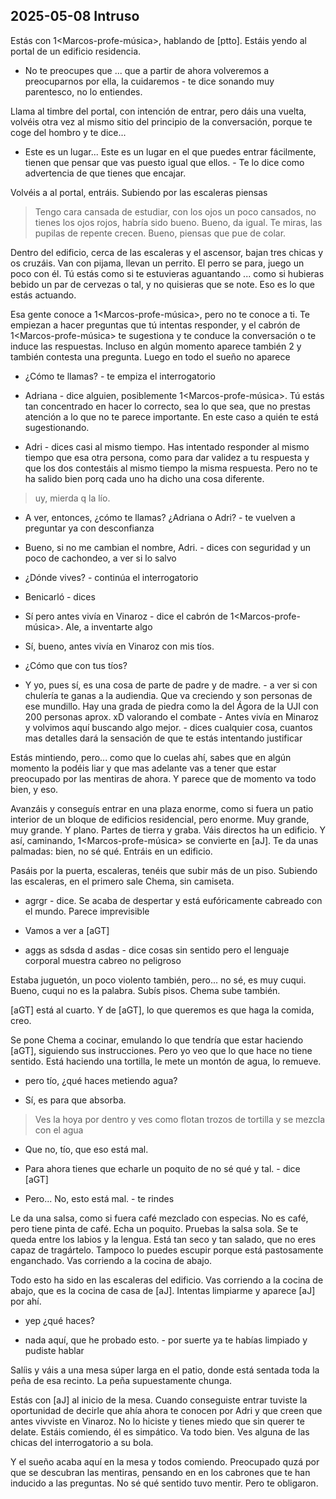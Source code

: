 ## 2025-05-08 Intruso

Estás con 1<Marcos-profe-música>, hablando de [ptto].
Estáis yendo al portal de un edificio residencia.

- No te preocupes que ... que a partir de ahora volveremos a preocuparnos por ella, la cuidaremos - te dice sonando muy parentesco, no lo entiendes.

Llama al timbre del portal, con intención de entrar, pero dáis una vuelta, volvéis otra vez al mismo sitio del principio de la conversación, porque te coge del hombro y te dice...

- Este es un lugar... Este es un lugar en el que puedes entrar fácilmente, tienen que pensar que vas puesto igual que ellos. - Te lo dice como advertencia de que tienes que encajar.

Volvéis a al portal, entráis. Subiendo por las escaleras piensas

> Tengo cara cansada de estudiar, con los ojos un poco cansados, no tienes los ojos rojos, habría sido bueno. Bueno, da igual. Te miras, las pupilas de repente crecen. 
> Bueno, piensas que pue de colar. 

Dentro del edificio, cerca de las escaleras y el ascensor, bajan tres chicas y os cruzáis.
Van con pijama, llevan un perrito.
El perro se para, juego un poco con él.
Tú estás como si te estuvieras aguantando ... como si hubieras bebido un par de cervezas o tal, y no quisieras que se note.
Eso es lo que estás actuando.

Esa gente conoce a 1<Marcos-profe-música>, pero no te conoce a ti.
Te empiezan a hacer preguntas que tú intentas responder, y el cabrón de 1<Marcos-profe-música> te sugestiona y te conduce la conversación o te induce las respuestas.
Incluso en algún momento aparece también 2<Ana Bilma> y también contesta una pregunta. Luego en todo el sueño no aparece

- ¿Cómo te llamas? - te empiza el interrogatorio

- Adriana - dice alguien, posiblemente 1<Marcos-profe-música>. Tú estás tan concentrado en hacer lo correcto, sea lo que sea, que no prestas atención a lo que no te parece importante. En este caso a quién te está sugestionando.

- Adri - dices casi al mismo tiempo. Has intentado responder al mismo tiempo que esa otra persona, como para dar validez a tu respuesta y que los dos contestáis al mismo tiempo la misma respuesta. Pero no te ha salido bien porq cada uno ha dicho una cosa diferente.

> uy, mierda q la lío.

- A ver, entonces, ¿cómo te llamas? ¿Adriana o Adri? - te vuelven a preguntar ya con desconfianza 

- Bueno, si no me cambian el nombre, Adri. - dices con seguridad y un poco de cachondeo, a ver si lo salvo

- ¿Dónde vives? - continúa el interrogatorio

- Benicarló - dices

- Sí pero antes vivía en Vinaroz - dice el cabrón de 1<Marcos-profe-música>. Ale, a inventarte algo

- Sí, bueno, antes vivía en Vinaroz con mis tíos.

- ¿Cómo que con tus tíos?

- Y yo, pues sí, es una cosa de parte de padre y de madre. - a ver si con chulería te ganas a la audiendia. Que va creciendo y son personas de ese mundillo. Hay una grada de piedra como la del Ágora de la UJI con 200 personas aprox. xD valorando el combate - Antes vivía en Minaroz y volvimos aquí buscando algo mejor. - dices cualquier cosa, cuantos mas detalles dará la sensación de que te estás intentando justificar

Estás mintiendo, pero... como que lo cuelas ahí, sabes que en algún momento la podéis liar y que mas adelante vas a tener que estar preocupado por las mentiras de ahora. Y parece que de momento va todo bien, y eso.

Avanzáis y conseguís entrar en una plaza enorme, como si fuera un patio interior de un bloque de edificios residencial, pero enorme.
Muy grande, muy grande. Y plano.
Partes de tierra y graba. Váis directos ha un edificio.
Y así, caminando, 1<Marcos-profe-música> se convierte en [aJ].
Te da unas palmadas: bien, no sé qué. Entráis en un edificio.

Pasáis por la puerta, escaleras, tenéis que subir más de un piso.
Subiendo las escaleras, en el primero sale Chema, sin camiseta.

- agrgr - dice. Se acaba de despertar y está eufóricamente cabreado con el mundo. Parece imprevisible

- Vamos a ver a [aGT]

- aggs as sdsda d asdas - dice cosas sin sentido pero el lenguaje corporal muestra cabreo no peligroso

Estaba juguetón, un poco violento también, pero... no sé, es muy cuqui. Bueno, cuqui no es la palabra.
Subís pisos. Chema sube también.

[aGT] está al cuarto. Y de [aGT], lo que queremos es que haga la comida, creo.

Se pone Chema a cocinar, emulando lo que tendría que estar haciendo [aGT], siguiendo sus instrucciones.
Pero yo veo que lo que hace no tiene sentido. Está haciendo una tortilla, le mete un montón de agua, lo remueve.

- pero tío, ¿qué haces metiendo agua? 

- Sí, es para que absorba.

> Ves la hoya por dentro y ves como flotan trozos de tortilla y se mezcla con el agua

- Que no, tío, que eso está mal.

- Para ahora tienes que echarle un poquito de no sé qué y tal. - dice [aGT]

- Pero... No, esto está mal. - te rindes

Le da una salsa, como si fuera café mezclado con especias. No es café, pero tiene pinta de café.
Echa un poquito. Pruebas la salsa sola. Se te queda entre los labios y la lengua.
Está tan seco y tan salado, que no eres capaz de tragártelo.
Tampoco lo puedes escupir porque está pastosamente enganchado. 
Vas corriendo a la cocina de abajo.

Todo esto ha sido en las escaleras del edificio.
Vas corriendo a la cocina de abajo, que es la cocina de casa de [aJ].
Intentas limpiarme y aparece [aJ] por ahí.

- yep ¿qué haces? 

- nada aquí, que he probado esto. - por suerte ya te habías limpiado y pudiste hablar

Salíis y váis a una mesa súper larga en el patio, donde está sentada toda la peña de esa recinto. La peña supuestamente chunga.

Estás con [aJ] al inicio de la mesa.
Cuando conseguiste entrar tuviste la oportunidad de decirle que ahía ahora te conocen por Adri y que creen que antes vivviste en Vinaroz. No lo hiciste y tienes miedo que sin querer te delate. 
Estáis comiendo, él es simpático. Va todo bien.
Ves alguna de las chicas del interrogatorio a su bola.

Y el sueño acaba aquí en la mesa y todos comiendo.
Preocupado quzá por que se descubran las mentiras, pensando en en los cabrones que te han inducido a las preguntas.
No sé qué sentido tuvo mentir. Pero te obligaron.
